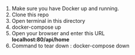 1. Make sure you have Docker up and running. <br>
2. Clone this repo <br>
3. Open terminal in this directory <br>
4. docker-compose up <br>
5. Open your browser and enter this URL <br>
   <b>localhost:80/api/home</b> <br>
6. Command to tear down : docker-compose down <br>

